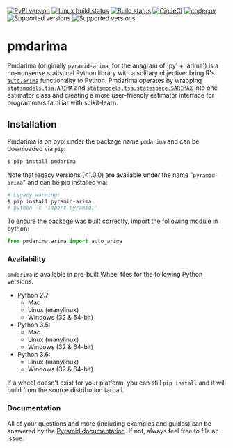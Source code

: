 [![PyPI version](https://badge.fury.io/py/pmdarima.svg)](https://badge.fury.io/py/pmdarima)
[![Linux build status](https://travis-ci.org/tgsmith61591/pmdarima.svg?branch=master)](https://travis-ci.org/tgsmith61591/pmdarima)
[![Build status](https://ci.appveyor.com/api/projects/status/0ntddrmtrdopt5rf?svg=true)](https://ci.appveyor.com/project/tgsmith61591/pmdarima)
[![CircleCI](https://circleci.com/gh/tgsmith61591/pmdarima.svg?style=svg)](https://circleci.com/gh/tgsmith61591/pmdarima)
[![codecov](https://codecov.io/gh/tgsmith61591/pmdarima/branch/master/graph/badge.svg)](https://codecov.io/gh/tgsmith61591/pmdarima)
![Supported versions](https://img.shields.io/badge/python-3.5-blue.svg)
![Supported versions](https://img.shields.io/badge/python-3.6-blue.svg)

# pmdarima

Pmdarima (originally `pyramid-arima`, for the anagram of 'py' + 'arima') is a no-nonsense statistical Python library with a solitary objective: bring R's
[`auto.arima`](https://www.rdocumentation.org/packages/forecast/versions/7.3/topics/auto.arima)
functionality to Python. Pmdarima operates by wrapping
[`statsmodels.tsa.ARIMA`](https://github.com/statsmodels/statsmodels/blob/master/statsmodels/tsa/arima_model.py) and
[`statsmodels.tsa.statespace.SARIMAX`](https://github.com/statsmodels/statsmodels/blob/master/statsmodels/tsa/statespace/sarimax.py)
into one estimator class and creating a more user-friendly estimator interface for programmers familiar with scikit-learn.


## Installation

Pmdarima is on pypi under the package name `pmdarima` and can be downloaded via `pip`:

```bash
$ pip install pmdarima
```

Note that legacy versions (<1.0.0) are available under the name "`pyramid-arima`" and
can be pip installed via:

```bash
# Legacy warning:
$ pip install pyramid-arima
# python -c 'import pyramid;'
```

To ensure the package was built correctly, import the following module in python:

```python
from pmdarima.arima import auto_arima
```


### Availability

`pmdarima` is available in pre-built Wheel files for the following Python versions:

* Python 2.7:
  * Mac
  * Linux (manylinux)
  * Windows (32 & 64-bit)
* Python 3.5:
  * Mac
  * Linux (manylinux)
  * Windows (32 & 64-bit)
* Python 3.6:
  * Linux (manylinux)
  * Windows (32 & 64-bit)
  
If a wheel doesn't exist for your platform, you can still `pip install` and it will
build from the source distribution tarball.


### Documentation

All of your questions and more (including examples and guides) can be answered
by the [Pyramid documentation](https://www.alkaline-ml.com/pyramid). If not,
always feel free to file an issue.
